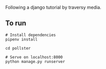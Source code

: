Following a django tutorial by traversy media.

## To run

``` 
# Install dependencies
pipenv install

cd pollster

# Serve on localhost:8000
python manage.py runserver
```


